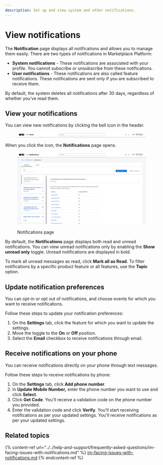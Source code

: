 ```yaml
---
description: Set up and view system and other notifications.
---
```


# View notifications

The **Notification** page displays all notifications and allows you to manage them easily.  There are two types of notifications in Marketplace Platform:

* **System notifications** - These notifications are associated with your profile. You cannot subscribe or unsubscribe from these notifications.
* **User notifications** - These notifications are also called feature notifications. These notifications are sent only if you are subscribed to receive them.

By default, the system deletes all notifications after 30 days, regardless of whether you've read them.

## View your notifications

You can view new notifications by clicking the bell icon in the header.&#x20;

<figure><img src="../../.gitbook/assets/image (313).png" alt=""><figcaption></figcaption></figure>

When you click the icon, the **Notifications** page opens.&#x20;

<figure><img src="../../.gitbook/assets/image (312).png" alt=""><figcaption><p>Notifications page</p></figcaption></figure>

By default, the **Notifications** page displays both read and unread notifications. You can view unread notifications only by enabling the **Show unread only** toggle. Unread notifications are displayed in bold. &#x20;

To mark all unread messages as read, click **Mark all as Read**. To filter notifications by a specific product feature or all features, use the **Topic** option.

## Update notification preferences

You can opt-in or opt out of notifications, and choose events for which you want to receive notifications.

Follow these steps to update your notification preferences:

1. On the **Settings** tab, click the feature for which you want to update the settings.&#x20;
2. Move the toggle to the **On** or **Off** position.
3. Select the **Email** checkbox to receive notifications through email.&#x20;

## Receive notifications on your phone

You can receive notifications directly on your phone through text messages.

Follow these steps to receive notifications by phone:

1. On the **Settings** tab, click **Add phone number**.
2. In **Update Mobile Number,** enter the phone number you want to use and click **Select**.
3. Click **Get Code**. You'll receive a validation code on the phone number you provided.
4. Enter the validation code and click **Verify**. You'll start receiving notifications as per your updated settings. You'll receive notifications as per your updated settings.

## Related topics

{% content-ref url="../../help-and-support/frequently-asked-questions/im-facing-issues-with-notifications.md" %}
[im-facing-issues-with-notifications.md](../../help-and-support/frequently-asked-questions/im-facing-issues-with-notifications.md)
{% endcontent-ref %}
